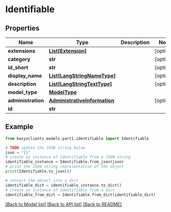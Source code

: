# Identifiable


## Properties

Name | Type | Description | Notes
------------ | ------------- | ------------- | -------------
**extensions** | [**List[Extension]**](Extension.md) |  | [optional] 
**category** | **str** |  | [optional] 
**id_short** | **str** |  | [optional] 
**display_name** | [**List[LangStringNameType]**](LangStringNameType.md) |  | [optional] 
**description** | [**List[LangStringTextType]**](LangStringTextType.md) |  | [optional] 
**model_type** | [**ModelType**](ModelType.md) |  | 
**administration** | [**AdministrativeInformation**](AdministrativeInformation.md) |  | [optional] 
**id** | **str** |  | 

## Example

```python
from basyxclients.models.part1.identifiable import Identifiable

# TODO update the JSON string below
json = "{}"
# create an instance of Identifiable from a JSON string
identifiable_instance = Identifiable.from_json(json)
# print the JSON string representation of the object
print(Identifiable.to_json())

# convert the object into a dict
identifiable_dict = identifiable_instance.to_dict()
# create an instance of Identifiable from a dict
identifiable_from_dict = Identifiable.from_dict(identifiable_dict)
```
[[Back to Model list]](../README.md#documentation-for-models) [[Back to API list]](../README.md#documentation-for-api-endpoints) [[Back to README]](../README.md)


